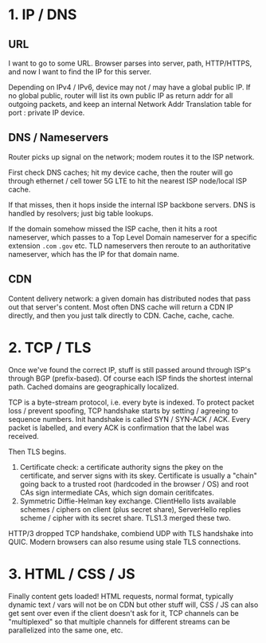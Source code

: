 # 1. IP / DNS
## URL
I want to go to some URL. Browser parses into server, path, HTTP/HTTPS, and now I want to find the IP for this server.

Depending on IPv4 / IPv6, device may not / may have a global public IP. If no global public, router will list its own public IP as return addr for all outgoing packets, and keep an internal Network Addr Translation table for port : private IP device.
## DNS / Nameservers
Router picks up signal on the network; modem routes it to the ISP network.

First check DNS caches; hit my device cache, then the router will go through ethernet / cell tower 5G LTE to hit the nearest ISP node/local ISP cache.

If that misses, then it hops inside the internal ISP backbone servers. DNS is handled by resolvers; just big table lookups.

If the domain somehow missed the ISP cache, then it hits a root nameserver, which passes to a Top Level Domain nameserver for a specific extension `.com` `.gov` etc. TLD nameservers then reroute to an authoritative nameserver, which has the IP for that domain name.
## CDN
Content delivery network: a given domain has distributed nodes that pass out that server's content. Most often DNS cache will return a CDN IP directly, and then you just talk directly to CDN. Cache, cache, cache.
# 2. TCP / TLS
Once we've found the correct IP, stuff is still passed around through ISP's through BGP (prefix-based). Of course each ISP finds the shortest internal path. Cached domains are geographically localized.

TCP is a byte-stream protocol, i.e. every byte is indexed. To protect packet loss / prevent spoofing, TCP handshake starts by setting / agreeing to sequence numbers. Init handshake is called SYN / SYN-ACK / ACK. Every packet is labelled, and every ACK is confirmation that the label was received.

Then TLS begins.
1. Certificate check: a certificate authority signs the pkey on the certificate, and server signs with its skey. Certificate is usually a "chain" going back to a trusted root (hardcoded in the browser / OS) and root CAs sign intermediate CAs, which sign domain ceritifcates.
2. Symmetric Diffie-Helman key exchange. ClientHello lists available schemes / ciphers on client (plus secret share), ServerHello replies scheme / cipher with its secret share.
TLS1.3 merged these two.

HTTP/3 dropped TCP handshake, combiend UDP with TLS handshake into QUIC. Modern browsers can also resume using stale TLS connections.
# 3. HTML / CSS / JS
Finally content gets loaded! HTML requests, normal format, typically dynamic text / vars will not be on CDN but other stuff will, CSS / JS can also get sent over even if the client doesn't ask for it, TCP channels can be "multiplexed" so that multiple channels for different streams can be parallelized into the same one, etc.